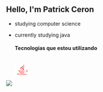 ## Hello, I'm Patrick Ceron

- studying computer science
- currently studying java


  #### Tecnologias que estou utilizando
  <div style="display: inline_block"><br>
  <img align="center" alt="Patrick-java" height="30" width="40" src="https://raw.githubusercontent.com/devicons/devicon/master/icons/java/java-plain.svg">
  
<div>
  <a href="https://github.com/PatrickCeron">
  <img height="160em" src="https://github-readme-stats.vercel.app/api?username=PatrickCeron&show_icons=true&theme=dark&include_all_commits=true&count_private=true"/>
